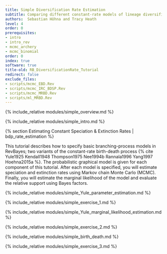 ```yaml
---
title: Simple Diversification Rate Estimation
subtitle: Comparing different constant-rate models of lineage diversification
authors:  Sebastian Höhna and Tracy Heath
level: 4
order: 0
prerequisites:
- intro
- intro_rev
- mcmc_archery
- mcmc_binomial
order: 0
index: true
software: true
title-old: RB_DiversificationRate_Tutorial
redirect: false
exclude_files:
- scripts/mcmc_EBD.Rev
- scripts/mcmc_IRC_BDSP.Rev
- scripts/mcmc_MRBD.Rev
- scripts/ml_MRBD.Rev
---
```


{% include_relative modules/simple_overview.md %}

{% include_relative modules/simple_intro.md %}


{% section Estimating Constant Speciation & Extinction Rates | bdp_rate_estimation %}

This tutorial describes how to specify basic branching-process models in
RevBayes; two variants of the constant-rate birth-death process
{% cite Yule1925 Kendall1948 Thompson1975 Nee1994b Rannala1996 Yang1997 Hoehna2015a %}.
The probabilistic graphical model is given for each component of this
tutorial. After each model is specified, you will estimate speciation
and extinction rates using Markov chain Monte Carlo (MCMC). Finally, you
will estimate the marginal likelihood of the model and evaluate the
relative support using Bayes factors.



{% include_relative modules/simple_Yule_parameter_estimation.md %}

{% include_relative modules/simple_exercise_1.md %}

{% include_relative modules/simple_Yule_marginal_likelihood_estimation.md %}

{% include_relative modules/simple_exercise_2.md %}

{% include_relative modules/simple_birth_death.md %}

{% include_relative modules/simple_exercise_3.md %}
